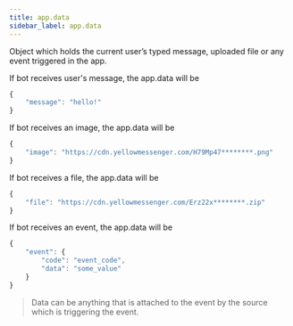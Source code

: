```yaml
---
title: app.data
sidebar_label: app.data
---
```


Object which holds the current user’s typed message, uploaded file or any event triggered in the app.

If bot receives user's message, the app.data will be
```javascript
{
    "message": "hello!"
}
```

If bot receives an image, the app.data will be
```javascript
{
    "image": "https://cdn.yellowmessenger.com/H79Mp47********.png"
}
```

If bot receives a file, the app.data will be
```javascript
{
    "file": "https://cdn.yellowmessenger.com/Erz22x********.zip"
}
```

If bot receives an event, the app.data will be
```javascript
{
    "event": {
        "code": "event_code",
        "data": "some_value"
    }
}
```

> Data can be anything that is attached to the event by the source which is triggering the event.